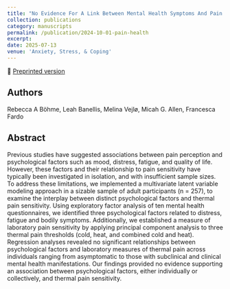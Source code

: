 ```yaml
---
title: "No Evidence For A Link Between Mental Health Symptoms And Pain Thresholds"
collection: publications
category: manuscripts
permalink: /publication/2024-10-01-pain-health
excerpt:
date: 2025-07-13
venue: 'Anxiety, Stress, & Coping'
---
```


<!--more-->
<!-- 📄 [Publisher's version]() <br> -->
📄 [Preprinted version](https://files.osf.io/v1/resources/bc627/providers/osfstorage/659ebf457dbd220068d852eb?action=download&direct&version=2) <br>

## Authors
Rebecca A Böhme, Leah Banellis, Melina Vejlø, Micah G. Allen, Francesca Fardo

## Abstract
Previous studies have suggested associations between pain perception and psychological factors such as mood, distress, fatigue, and quality of life. However, these factors and their relationship to pain sensitivity have typically been investigated in isolation, and with insufficient sample sizes. To address these limitations, we implemented a multivariate latent variable modeling approach in a sizable sample of adult participants (n = 257), to examine the interplay between distinct psychological factors and thermal pain sensitivity. Using exploratory factor analysis of ten mental health questionnaires, we identified three psychological factors related to distress, fatigue and bodily symptoms. Additionally, we established a measure of laboratory pain sensitivity by applying principal component analysis to three thermal pain thresholds (cold, heat, and combined cold and heat). Regression analyses revealed no significant relationships between psychological factors and laboratory measures of thermal pain across individuals ranging from asymptomatic to those with subclinical and clinical mental health manifestations. Our findings provided no evidence supporting an association between psychological factors, either individually or collectively, and thermal pain sensitivity.